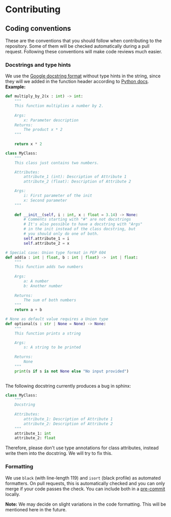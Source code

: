 # Contributing

## Coding conventions

These are the conventions that you should follow when contributing to the repository. Some of them will be checked automatically during a pull request. Following these conventions will make code reviews much easier.

### Docstrings and type hints

We use the [Google docstring format](https://www.sphinx-doc.org/en/master/usage/extensions/example_google.html) without type hints in the string, since they will we added in the function header according to [Python docs](https://docs.python.org/3/library/typing.html). 
**Example:**

```python
def multiply_by_2(x : int) -> int:
    """
    This function multiplies a number by 2.
    
    Args:
        x: Parameter description
    Returns:
        The product x * 2
    """
    
    return x * 2

class MyClass:
    """
    This class just contains two numbers.

    Attributes:
        attribute_1 (int): Description of Attribute 1
        attribute_2 (float): Description of Attribute 2

    Args:
        i: First parameter of the init
        x: Second parameter
    """
    
    def __init__(self, i : int, x : float = 3.14) -> None:
        # Comments starting with "#" are not docstrings
        # It's also possible to have a docstring with "Args"
        # in the init instead of the class docstring, but 
        # you should only do one of both.
        self.attribute_1 = i
        self.attribute_2 = x

# Special case: Union type format in PEP 604
def add(a : int | float, b : int | float) ->  int | float:
    """
    This function adds two numbers
    
    Args:
        a: A number
        b: Another number
    
    Returns:
        The sum of both numbers
    """
    return a + b

# None as default value requires a Union type
def optional(s : str | None = None) -> None:
    """
    This function prints a string

    Args:
        s: A string to be printed
    
    Returns:
        None
    """
    print(s if s is not None else "No input provided")
    
```

The following docstring currently produces a bug in sphinx:

```python
class MyClass:
    """
    Docstring
 
    Attributes:
        attribute_1: Description of Attribute 1
        attribute_2: Description of Attribute 2
    """
    attribute_1: int
    attribute_2: float
```
Therefore, please don't use type annotations for class attributes, instead write them into the docstring. We will try to fix this.

### Formatting

We use `black` (with line-length 119) and `isort` (black profile) as automated formatters. On pull requests, this is automatically checked and you can only merge if your code passes the check. You can include both in a [pre-commit](https://pre-commit.com/) locally.

**Note:** We may decide on slight variations in the code formatting. This will be mentioned here in the future.
